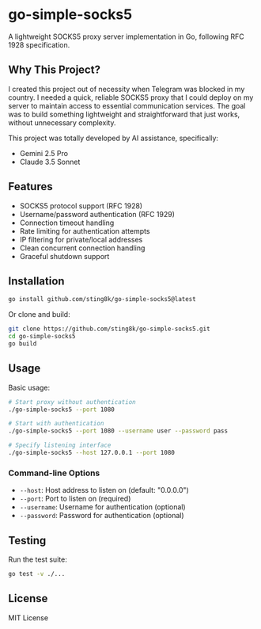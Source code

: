 # go-simple-socks5

A lightweight SOCKS5 proxy server implementation in Go, following RFC 1928 specification.

## Why This Project?

I created this project out of necessity when Telegram was blocked in my country. I needed a quick, reliable SOCKS5 proxy that I could deploy on my server to maintain access to essential communication services. The goal was to build something lightweight and straightforward that just works, without unnecessary complexity.

This project was totally developed by AI assistance, specifically:
- Gemini 2.5 Pro
- Claude 3.5 Sonnet

## Features

- SOCKS5 protocol support (RFC 1928)
- Username/password authentication (RFC 1929)
- Connection timeout handling
- Rate limiting for authentication attempts
- IP filtering for private/local addresses
- Clean concurrent connection handling
- Graceful shutdown support

## Installation

```sh
go install github.com/sting8k/go-simple-socks5@latest
```

Or clone and build:

```sh
git clone https://github.com/sting8k/go-simple-socks5.git
cd go-simple-socks5
go build
```

## Usage

Basic usage:

```sh
# Start proxy without authentication
./go-simple-socks5 --port 1080

# Start with authentication
./go-simple-socks5 --port 1080 --username user --password pass

# Specify listening interface
./go-simple-socks5 --host 127.0.0.1 --port 1080
```

### Command-line Options

- `--host`: Host address to listen on (default: "0.0.0.0")
- `--port`: Port to listen on (required)
- `--username`: Username for authentication (optional)
- `--password`: Password for authentication (optional)

## Testing

Run the test suite:

```sh
go test -v ./...
```

## License

MIT License